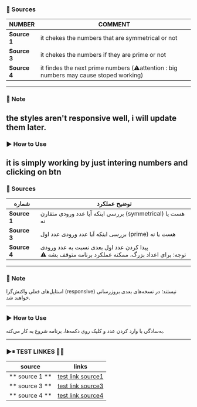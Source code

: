 ### 📄 Sources

| NUMBER | COMMENT |
|--------|----------------|
| **Source 1** |it chekes the numbers that are symmetrical or not |
| **Source 3** | it chekes the numbers if they are prime or not |
| **Source 4** | it findes the next prime numbers (⚠️attention : big numbers may cause stoped working) |

---

### 📝 Note

the styles aren't responsive well, i will update them later.
---

### ▶️ How to Use

it is simply working by just intering numbers and clicking on btn
---
### 📄 Sources

| شماره | توضیح عملکرد |
|--------|----------------|
| **Source 1** | بررسی اینکه آیا عدد ورودی متقارن (symmetrical) هست یا نه |
| **Source 3** | بررسی اینکه آیا عدد ورودی عدد اول (prime) هست یا نه |
| **Source 4** | پیدا کردن عدد اول بعدی نسبت به عدد ورودی <br> ⚠️ توجه: برای اعداد بزرگ، ممکنه عملکرد برنامه متوقف بشه |

---

### 📝 Note

استایل‌های فعلی واکنش‌گرا (responsive) نیستند؛ در نسخه‌های بعدی بروزرسانی خواهند شد.

---

### ▶️ How to Use

به‌سادگی با وارد کردن عدد و کلیک روی دکمه‌ها، برنامه شروع به کار می‌کنه.

______
### ▶⏸ TEST LINKES 🔗🔄

| source | links |
| ------- | -------------- |
| ** source 1 ** | [test link source1](https://amirbest100.github.io/UI_LAB/source1) |
| ** source 3 ** | [test link source3](https://amirbest100.github.io/UI_LAB/source3) |
| ** source 4 ** | [test link source4](https://amirbest100.github.io/UI_LAB/source4) |
